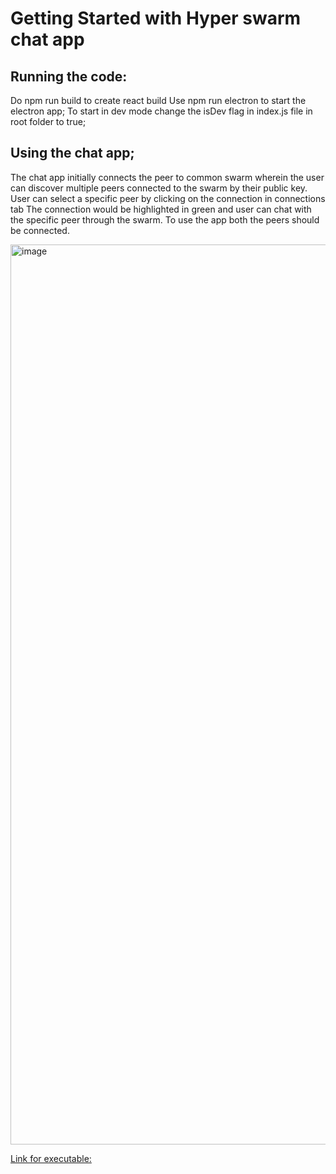 # Getting Started with Hyper swarm chat app

## Running the code:
Do npm run build to create react build
Use npm run electron to start the electron app;
To start in dev mode change the isDev flag in index.js file in root folder to true;

## Using the chat app; 

The chat app initially connects the peer to common swarm wherein the user can discover multiple peers connected to the swarm by their public key.
User can select a specific peer by clicking on the connection in connections tab
The connection would be highlighted in green and user can chat with the specific peer through the swarm.
To use the app both the peers should be connected.


<img width="1440" alt="image" src="https://user-images.githubusercontent.com/34959548/228757751-ad37f3e8-27d9-4590-95bc-40e352c3198a.png">

[Link for executable:](https://drive.google.com/file/d/1Ut8-y5zbSyP0S1Z6WuXz8ypw8HHMxp0U/view?usp=sharing)
